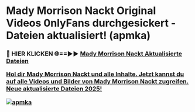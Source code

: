 # Mady Morrison Nackt Original Videos 0nlyFans durchgesickert - Dateien aktualisiert! (apmka)

<h3>🔴 HIER KLICKEN 🌐==►► <a href="https://tinyurl.com/h6vf6nb8" rel="nofollow">Mady Morrison Nackt Aktualisierte Dateien

Hol dir Mady Morrison Nackt und alle Inhalte. Jetzt kannst du auf alle Videos und Bilder von Mady Morrison Nackt zugreifen. Neue aktualisierte Dateien 2025!

[![apmka](https://i.imgur.com/sD4kR3V.gif)](https://tinyurl.com/h6vf6nb8)
